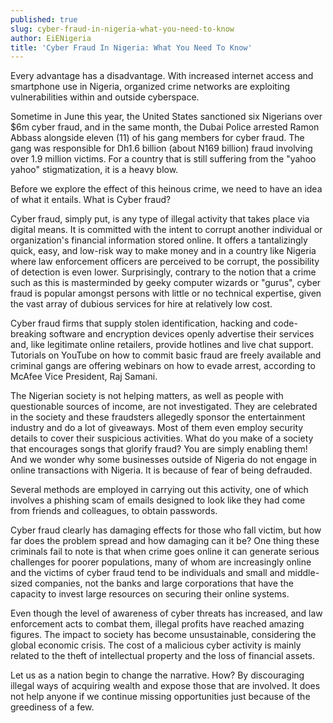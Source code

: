 ```yaml
---
published: true
slug: cyber-fraud-in-nigeria-what-you-need-to-know
author: EiENigeria
title: 'Cyber Fraud In Nigeria: What You Need To Know'
---
```

Every advantage has a disadvantage. With increased internet access and smartphone use in Nigeria, organized crime networks are exploiting vulnerabilities within and outside cyberspace.

Sometime in June this year, the United States sanctioned six Nigerians over $6m cyber fraud, and in the same month, the Dubai Police arrested Ramon Abbass alongside eleven (11) of his gang members for cyber fraud. The gang was responsible for Dh1.6 billion (about N169 billion) fraud involving over 1.9 million victims. For a country that is still suffering from the "yahoo yahoo" stigmatization, it is a heavy blow.

Before we explore the effect of this heinous crime, we need to have an idea of what it entails. What is Cyber fraud?

Cyber fraud, simply put, is any type of illegal activity that takes place via digital means. It is committed with the intent to corrupt another individual or organization's financial information stored online. It offers a tantalizingly quick, easy, and low-risk way to make money and in a country like Nigeria where law enforcement officers are perceived to be corrupt, the possibility of detection is even lower. Surprisingly, contrary to the notion that a crime such as this is masterminded by geeky computer wizards or "gurus", cyber fraud is popular amongst persons with little or no technical expertise, given the vast array of dubious services for hire at relatively low cost.

Cyber fraud firms that supply stolen identification, hacking and code-breaking software and encryption devices openly advertise their services and, like legitimate online retailers, provide hotlines and live chat support. Tutorials on YouTube on how to commit basic fraud are freely available and criminal gangs are offering webinars on how to evade arrest, according to McAfee Vice President, Raj Samani.

The Nigerian society is not helping matters, as well as people with questionable sources of income, are not investigated. They are celebrated in the society and these fraudsters allegedly sponsor the entertainment industry and do a lot of giveaways. Most of them even employ security details to cover their suspicious activities. What do you make of a society that encourages songs that glorify fraud? You are simply enabling them! And we wonder why some businesses outside of Nigeria do not engage in online transactions with Nigeria. It is because of fear of being defrauded.

Several methods are employed in carrying out this activity, one of which involves a phishing scam of emails designed to look like they had come from friends and colleagues, to obtain passwords.

Cyber fraud clearly has damaging effects for those who fall victim, but how far does the problem spread and how damaging can it be?  One thing these criminals fail to note is that when crime goes online it can generate serious challenges for poorer populations, many of whom are increasingly online and the victims of cyber fraud tend to be individuals and small and middle-sized companies, not the banks and large corporations that have the capacity to invest large resources on securing their online systems.

Even though the level of awareness of cyber threats has increased, and law enforcement acts to combat them, illegal profits have reached amazing figures. The impact to society has become unsustainable, considering the global economic crisis. The cost of a malicious cyber activity is mainly related to the theft of intellectual property and the loss of financial assets.

Let us as a nation begin to change the narrative. How? By discouraging illegal ways of acquiring wealth and expose those that are involved. It does not help anyone if we continue missing opportunities just because of the greediness of a few.

